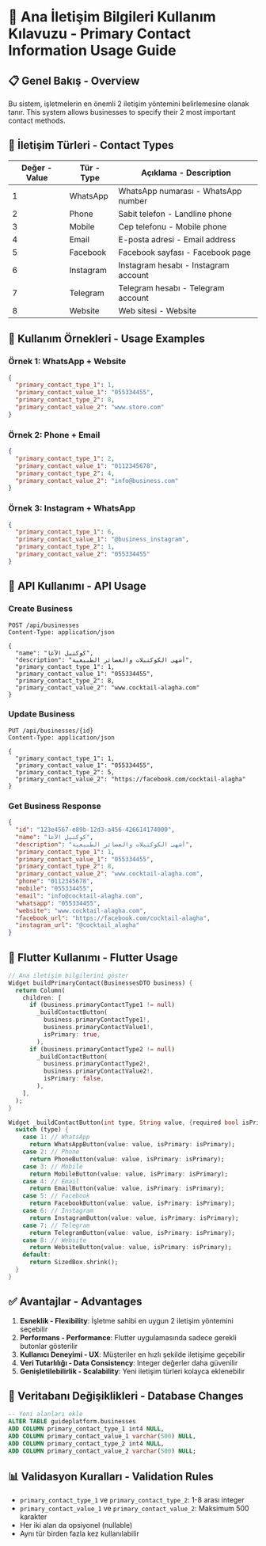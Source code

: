 # 🎯 Ana İletişim Bilgileri Kullanım Kılavuzu - Primary Contact Information Usage Guide

## 📋 Genel Bakış - Overview

Bu sistem, işletmelerin en önemli 2 iletişim yöntemini belirlemesine olanak tanır.
This system allows businesses to specify their 2 most important contact methods.

## 🔢 İletişim Türleri - Contact Types

| Değer - Value | Tür - Type | Açıklama - Description |
|---------------|------------|------------------------|
| 1 | WhatsApp | WhatsApp numarası - WhatsApp number |
| 2 | Phone | Sabit telefon - Landline phone |
| 3 | Mobile | Cep telefonu - Mobile phone |
| 4 | Email | E-posta adresi - Email address |
| 5 | Facebook | Facebook sayfası - Facebook page |
| 6 | Instagram | Instagram hesabı - Instagram account |
| 7 | Telegram | Telegram hesabı - Telegram account |
| 8 | Website | Web sitesi - Website |

## 📝 Kullanım Örnekleri - Usage Examples

### Örnek 1: WhatsApp + Website
```json
{
  "primary_contact_type_1": 1,
  "primary_contact_value_1": "055334455",
  "primary_contact_type_2": 8,
  "primary_contact_value_2": "www.store.com"
}
```

### Örnek 2: Phone + Email
```json
{
  "primary_contact_type_1": 2,
  "primary_contact_value_1": "0112345678",
  "primary_contact_type_2": 4,
  "primary_contact_value_2": "info@business.com"
}
```

### Örnek 3: Instagram + WhatsApp
```json
{
  "primary_contact_type_1": 6,
  "primary_contact_value_1": "@business_instagram",
  "primary_contact_type_2": 1,
  "primary_contact_value_2": "055334455"
}
```

## 🚀 API Kullanımı - API Usage

### Create Business
```http
POST /api/businesses
Content-Type: application/json

{
  "name": "كوكتيل الآغا",
  "description": "أشهى الكوكتيلات والعصائر الطبيعية",
  "primary_contact_type_1": 1,
  "primary_contact_value_1": "055334455",
  "primary_contact_type_2": 8,
  "primary_contact_value_2": "www.cocktail-alagha.com"
}
```

### Update Business
```http
PUT /api/businesses/{id}
Content-Type: application/json

{
  "primary_contact_type_1": 1,
  "primary_contact_value_1": "055334455",
  "primary_contact_type_2": 5,
  "primary_contact_value_2": "https://facebook.com/cocktail-alagha"
}
```

### Get Business Response
```json
{
  "id": "123e4567-e89b-12d3-a456-426614174000",
  "name": "كوكتيل الآغا",
  "description": "أشهى الكوكتيلات والعصائر الطبيعية",
  "primary_contact_type_1": 1,
  "primary_contact_value_1": "055334455",
  "primary_contact_type_2": 8,
  "primary_contact_value_2": "www.cocktail-alagha.com",
  "phone": "0112345678",
  "mobile": "055334455",
  "email": "info@cocktail-alagha.com",
  "whatsapp": "055334455",
  "website": "www.cocktail-alagha.com",
  "facebook_url": "https://facebook.com/cocktail-alagha",
  "instagram_url": "@cocktail_alagha"
}
```

## 📱 Flutter Kullanımı - Flutter Usage

```dart
// Ana iletişim bilgilerini göster
Widget buildPrimaryContact(BusinessesDTO business) {
  return Column(
    children: [
      if (business.primaryContactType1 != null)
        _buildContactButton(
          business.primaryContactType1!,
          business.primaryContactValue1!,
          isPrimary: true,
        ),
      if (business.primaryContactType2 != null)
        _buildContactButton(
          business.primaryContactType2!,
          business.primaryContactValue2!,
          isPrimary: false,
        ),
    ],
  );
}

Widget _buildContactButton(int type, String value, {required bool isPrimary}) {
  switch (type) {
    case 1: // WhatsApp
      return WhatsAppButton(value: value, isPrimary: isPrimary);
    case 2: // Phone
      return PhoneButton(value: value, isPrimary: isPrimary);
    case 3: // Mobile
      return MobileButton(value: value, isPrimary: isPrimary);
    case 4: // Email
      return EmailButton(value: value, isPrimary: isPrimary);
    case 5: // Facebook
      return FacebookButton(value: value, isPrimary: isPrimary);
    case 6: // Instagram
      return InstagramButton(value: value, isPrimary: isPrimary);
    case 7: // Telegram
      return TelegramButton(value: value, isPrimary: isPrimary);
    case 8: // Website
      return WebsiteButton(value: value, isPrimary: isPrimary);
    default:
      return SizedBox.shrink();
  }
}
```

## ✅ Avantajlar - Advantages

1. **Esneklik - Flexibility**: İşletme sahibi en uygun 2 iletişim yöntemini seçebilir
2. **Performans - Performance**: Flutter uygulamasında sadece gerekli butonlar gösterilir
3. **Kullanıcı Deneyimi - UX**: Müşteriler en hızlı şekilde iletişime geçebilir
4. **Veri Tutarlılığı - Data Consistency**: Integer değerler daha güvenilir
5. **Genişletilebilirlik - Scalability**: Yeni iletişim türleri kolayca eklenebilir

## 🔧 Veritabanı Değişiklikleri - Database Changes

```sql
-- Yeni alanları ekle
ALTER TABLE guideplatform.businesses 
ADD COLUMN primary_contact_type_1 int4 NULL,
ADD COLUMN primary_contact_value_1 varchar(500) NULL,
ADD COLUMN primary_contact_type_2 int4 NULL,
ADD COLUMN primary_contact_value_2 varchar(500) NULL;
```

## 📊 Validasyon Kuralları - Validation Rules

- `primary_contact_type_1` ve `primary_contact_type_2`: 1-8 arası integer
- `primary_contact_value_1` ve `primary_contact_value_2`: Maksimum 500 karakter
- Her iki alan da opsiyonel (nullable)
- Aynı tür birden fazla kez kullanılabilir

